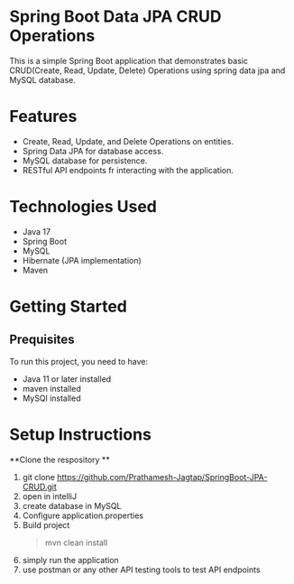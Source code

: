 # Spring Boot Data JPA CRUD Operations
This is a simple Spring Boot application that demonstrates basic CRUD(Create, Read, Update, Delete) Operations using spring data jpa and MySQL database.

# Features
- Create, Read, Update, and Delete Operations on entities.
- Spring Data JPA for database access.
- MySQL database for persistence.
- RESTful API endpoints fr interacting with the application.

# Technologies Used
- Java 17
- Spring Boot
- MySQL
- Hibernate (JPA implementation)
- Maven

# Getting Started
## Prequisites
To run this project, you need to have:
- Java 11 or later installed
- maven installed
- MySQl installed

# Setup Instructions
**Clone the respository **
1. git clone https://github.com/Prathamesh-Jagtap/SpringBoot-JPA-CRUD.git
2. open in intelliJ
3. create database in MySQL
4. Configure application.properties
5. Build project
   > mvn clean install
6. simply run the application
7. use postman or any other API testing tools to test API endpoints

